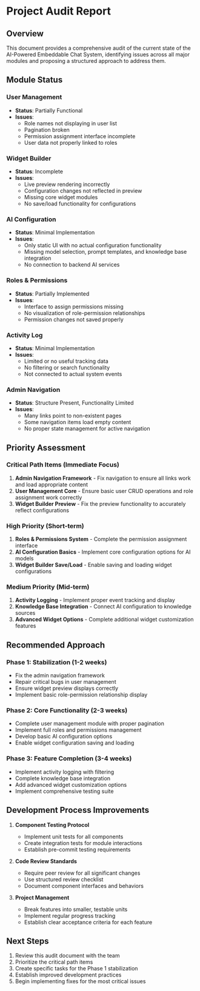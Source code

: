 # Project Audit Report

## Overview
This document provides a comprehensive audit of the current state of the AI-Powered Embeddable Chat System, identifying issues across all major modules and proposing a structured approach to address them.

## Module Status

### User Management
- **Status**: Partially Functional
- **Issues**:
  - Role names not displaying in user list
  - Pagination broken
  - Permission assignment interface incomplete
  - User data not properly linked to roles

### Widget Builder
- **Status**: Incomplete
- **Issues**:
  - Live preview rendering incorrectly
  - Configuration changes not reflected in preview
  - Missing core widget modules
  - No save/load functionality for configurations

### AI Configuration
- **Status**: Minimal Implementation
- **Issues**:
  - Only static UI with no actual configuration functionality
  - Missing model selection, prompt templates, and knowledge base integration
  - No connection to backend AI services

### Roles & Permissions
- **Status**: Partially Implemented
- **Issues**:
  - Interface to assign permissions missing
  - No visualization of role-permission relationships
  - Permission changes not saved properly

### Activity Log
- **Status**: Minimal Implementation
- **Issues**:
  - Limited or no useful tracking data
  - No filtering or search functionality
  - Not connected to actual system events

### Admin Navigation
- **Status**: Structure Present, Functionality Limited
- **Issues**:
  - Many links point to non-existent pages
  - Some navigation items load empty content
  - No proper state management for active navigation

## Priority Assessment

### Critical Path Items (Immediate Focus)
1. **Admin Navigation Framework** - Fix navigation to ensure all links work and load appropriate content
2. **User Management Core** - Ensure basic user CRUD operations and role assignment work correctly
3. **Widget Builder Preview** - Fix the preview functionality to accurately reflect configurations

### High Priority (Short-term)
1. **Roles & Permissions System** - Complete the permission assignment interface
2. **AI Configuration Basics** - Implement core configuration options for AI models
3. **Widget Builder Save/Load** - Enable saving and loading widget configurations

### Medium Priority (Mid-term)
1. **Activity Logging** - Implement proper event tracking and display
2. **Knowledge Base Integration** - Connect AI configuration to knowledge sources
3. **Advanced Widget Options** - Complete additional widget customization features

## Recommended Approach

### Phase 1: Stabilization (1-2 weeks)
- Fix the admin navigation framework
- Repair critical bugs in user management
- Ensure widget preview displays correctly
- Implement basic role-permission relationship display

### Phase 2: Core Functionality (2-3 weeks)
- Complete user management module with proper pagination
- Implement full roles and permissions management
- Develop basic AI configuration options
- Enable widget configuration saving and loading

### Phase 3: Feature Completion (3-4 weeks)
- Implement activity logging with filtering
- Complete knowledge base integration
- Add advanced widget customization options
- Implement comprehensive testing suite

## Development Process Improvements

1. **Component Testing Protocol**
   - Implement unit tests for all components
   - Create integration tests for module interactions
   - Establish pre-commit testing requirements

2. **Code Review Standards**
   - Require peer review for all significant changes
   - Use structured review checklist
   - Document component interfaces and behaviors

3. **Project Management**
   - Break features into smaller, testable units
   - Implement regular progress tracking
   - Establish clear acceptance criteria for each feature

## Next Steps

1. Review this audit document with the team
2. Prioritize the critical path items
3. Create specific tasks for the Phase 1 stabilization
4. Establish improved development practices
5. Begin implementing fixes for the most critical issues
